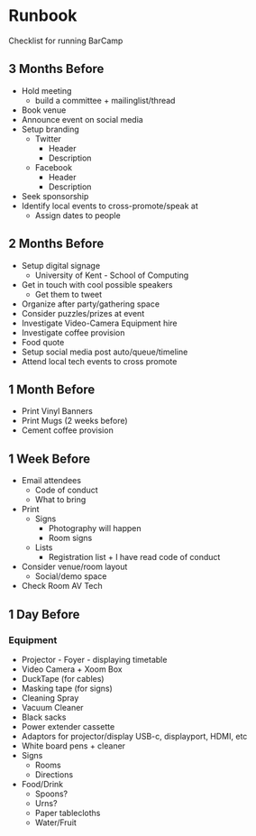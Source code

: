 Runbook
=======

Checklist for running BarCamp


3 Months Before
---------------

* Hold meeting
    * build a committee + mailinglist/thread
* Book venue
* Announce event on social media
* Setup branding
    * Twitter
        * Header
        * Description
    * Facebook
        * Header
        * Description
* Seek sponsorship
* Identify local events to cross-promote/speak at
    * Assign dates to people


2 Months Before
---------------

* Setup digital signage
    * University of Kent - School of Computing
* Get in touch with cool possible speakers
    * Get them to tweet
* Organize after party/gathering space
* Consider puzzles/prizes at event
* Investigate Video-Camera Equipment hire
* Investigate coffee provision
* Food quote
* Setup social media post auto/queue/timeline
* Attend local tech events to cross promote


1 Month Before
--------------

* Print Vinyl Banners
* Print Mugs (2 weeks before)
* Cement coffee provision


1 Week Before
-------------

* Email attendees
    * Code of conduct
    * What to bring
* Print
    * Signs
        * Photography will happen
        * Room signs
    * Lists
        * Registration list + I have read code of conduct
* Consider venue/room layout
    * Social/demo space
* Check Room AV Tech


1 Day Before
------------

### Equipment

* Projector - Foyer - displaying timetable
* Video Camera + Xoom Box
* DuckTape (for cables)
* Masking tape (for signs)
* Cleaning Spray
* Vacuum Cleaner
* Black sacks
* Power extender cassette
* Adaptors for projector/display USB-c, displayport, HDMI, etc
* White board pens + cleaner
* Signs
    * Rooms
    * Directions
* Food/Drink
    * Spoons?
    * Urns?
    * Paper tablecloths
    * Water/Fruit

